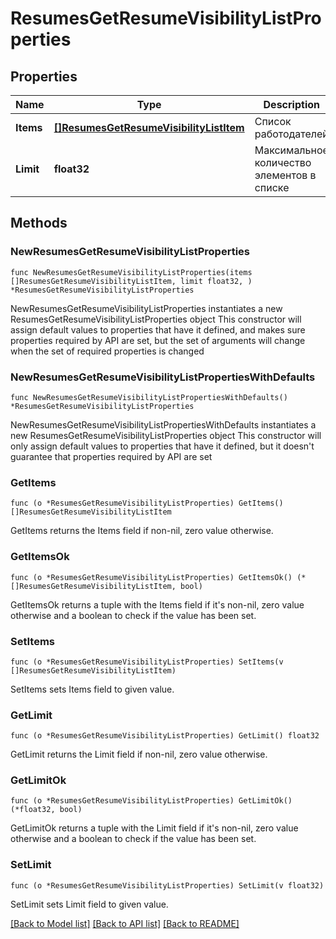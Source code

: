 # ResumesGetResumeVisibilityListProperties

## Properties

Name | Type | Description | Notes
------------ | ------------- | ------------- | -------------
**Items** | [**[]ResumesGetResumeVisibilityListItem**](ResumesGetResumeVisibilityListItem.md) | Список работодателей | 
**Limit** | **float32** | Максимальное количество элементов в списке | 

## Methods

### NewResumesGetResumeVisibilityListProperties

`func NewResumesGetResumeVisibilityListProperties(items []ResumesGetResumeVisibilityListItem, limit float32, ) *ResumesGetResumeVisibilityListProperties`

NewResumesGetResumeVisibilityListProperties instantiates a new ResumesGetResumeVisibilityListProperties object
This constructor will assign default values to properties that have it defined,
and makes sure properties required by API are set, but the set of arguments
will change when the set of required properties is changed

### NewResumesGetResumeVisibilityListPropertiesWithDefaults

`func NewResumesGetResumeVisibilityListPropertiesWithDefaults() *ResumesGetResumeVisibilityListProperties`

NewResumesGetResumeVisibilityListPropertiesWithDefaults instantiates a new ResumesGetResumeVisibilityListProperties object
This constructor will only assign default values to properties that have it defined,
but it doesn't guarantee that properties required by API are set

### GetItems

`func (o *ResumesGetResumeVisibilityListProperties) GetItems() []ResumesGetResumeVisibilityListItem`

GetItems returns the Items field if non-nil, zero value otherwise.

### GetItemsOk

`func (o *ResumesGetResumeVisibilityListProperties) GetItemsOk() (*[]ResumesGetResumeVisibilityListItem, bool)`

GetItemsOk returns a tuple with the Items field if it's non-nil, zero value otherwise
and a boolean to check if the value has been set.

### SetItems

`func (o *ResumesGetResumeVisibilityListProperties) SetItems(v []ResumesGetResumeVisibilityListItem)`

SetItems sets Items field to given value.


### GetLimit

`func (o *ResumesGetResumeVisibilityListProperties) GetLimit() float32`

GetLimit returns the Limit field if non-nil, zero value otherwise.

### GetLimitOk

`func (o *ResumesGetResumeVisibilityListProperties) GetLimitOk() (*float32, bool)`

GetLimitOk returns a tuple with the Limit field if it's non-nil, zero value otherwise
and a boolean to check if the value has been set.

### SetLimit

`func (o *ResumesGetResumeVisibilityListProperties) SetLimit(v float32)`

SetLimit sets Limit field to given value.



[[Back to Model list]](../README.md#documentation-for-models) [[Back to API list]](../README.md#documentation-for-api-endpoints) [[Back to README]](../README.md)


